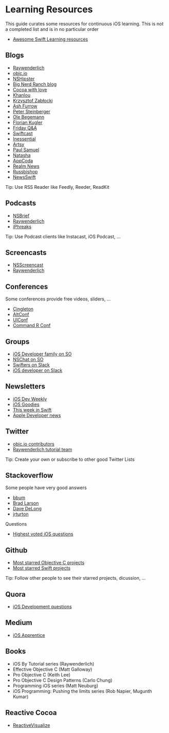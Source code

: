# Learning Resources

This guide curates some resources for continuous iOS learning. This is not a completed list and is in no particular order
 * [Awesome Swift Learning resources](https://github.com/hsavit1/Awesome-Swift-Education)
 
## Blogs
 * [Raywenderlich](http://www.raywenderlich.com/)
 * [objc.io](http://www.objc.io/)
 * [NSHipster](http://nshipster.com/)
 * [Big Nerd Ranch blog](http://www.bignerdranch.com/blog/)
 * [Cocoa with love](http://www.cocoawithlove.com/)
 * [Khanlou](http://khanlou.com/)
 * [Krzysztof Zabłocki](http://www.merowing.info/)
 * [Ash Furrow](http://ashfurrow.com/)
 * [Peter Steinberger](http://petersteinberger.com/)
 * [Ole Begemann](http://oleb.net/blog/)
 * [Florian Kugler](http://floriankugler.com/)
 * [Friday Q&A](https://mikeash.com/pyblog)
 * [Swiftcast](https://swiftcast.tv/articles)
 * [Inessential](http://inessential.com/)
 * [Artsy](http://artsy.github.io/)
 * [Paul Samuel](http://paul-samuels.com/)
 * [Natasha](http://natashatherobot.com/)
 * [AppCoda](http://www.appcoda.com/)
 * [Realm News](https://realm.io/news/)
 * [Russbishop](http://www.russbishop.net/)
 * [NewsSwift](http://swiftnews.curated.co/)

Tip: Use RSS Reader like Feedly, Reeder, ReadKit

## Podcasts
 * [NSBrief](http://nsbrief.com/)
 * [Raywenderlich](http://www.raywenderlich.com/rwpodcast)
 * [iPhreaks](http://devchat.tv/iphreaks/)

Tip: Use Podcast clients like Instacast, iOS Podcast, ...

## Screencasts
 * [NSScreencast](http://nsscreencast.com/)
 * [Raywenderlich](http://www.raywenderlich.com/videos)

## Conferences
Some conferences provide free videos, sliders, ...
 * [Çingleton](http://vimeo.com/channels/637623)
 * [AltConf](https://www.youtube.com/channel/UChiwrWoactp8mOs70j53zYw)
 * [UIConf](https://www.youtube.com/user/UIKonf)
 * [Command R Conf](https://www.youtube.com/channel/UCSjxcYzYuJ-D4QdOjT63oSg)

## Groups
 * [iOS Developer family on SO](http://chat.stackoverflow.com/rooms/15038/ios-developer-family)
 * [NSChat on SO](http://chat.stackoverflow.com/rooms/15942/nschat)
 * [Swifters on Slack](https://swifters.slack.com)
 * [iOS developer on Slack](https://ios-developers.slack.com)


## Newsletters
 * [iOS Dev Weekly](https://iosdevweek.ly/)
 * [iOS Goodies](http://ios-goodies.com/)
 * [This week in Swift](https://swiftnews.curated.co/)
 * [Apple Developer news](https://developer.apple.com/news/)


## Twitter
 * [objc.io contributors](http://www.objc.io/contributors.html)
 * [Raywenderlich tutorial team](https://twitter.com/rwenderlich/lists/raywenderlich-com-team)

Tip: Create your own or subscribe to other good Twitter Lists

## Stackoverflow
Some people have very good answers
 * [bbum](http://stackoverflow.com/users/25646/bbum)
 * [Brad Larson](http://stackoverflow.com/users/19679/brad-larson)
 * [Dave DeLong](http://stackoverflow.com/users/115730/dave-delong)
 * [jrturton](http://stackoverflow.com/users/852828/jrturton)

Questions
 * [Highest voted iOS questions](http://stackoverflow.com/questions/tagged/ios?sort=votes&pageSize=50)

## Github
 * [Most starred Objective C projects](https://github.com/search?l=Objective-C&p=1&q=stars%3A%3E1&s=stars&type=Repositories)
 * [Most starred Swift projects](https://github.com/search?l=swift&q=stars%3A%3E1&s=stars&type=Repositories)

Tip: Follow other people to see their starred projects, dicussion, ...

## Quora
 * [iOS Development questions](http://www.quora.com/iOS-Development)


## Medium
 * [iOS Apprentice](https://medium.com/ios-apprentice)

## Books
 * iOS By Tutorial series (Raywenderlich)
 * Effective Objective C (Matt Galloway)
 * Pro Objective C (Keith Lee)
 * Pro Objective C Design Patterns (Carlo Chung)
 * Programming iOS series (Matt Neuburg)
 * iOS Programming: Pushing the limits series (Rob Napier, Mugunth Kumar)

## Reactive Cocoa
* [ReactiveVisualize](http://neilpa.me/rac-marbles/)

